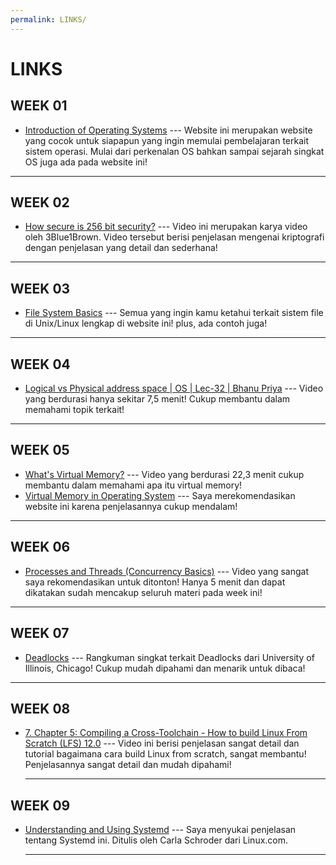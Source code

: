 ```yaml
---
permalink: LINKS/
---
```

# LINKS
## WEEK 01
* [Introduction of Operating Systems](https://www.geeksforgeeks.org/introduction-of-operating-system-set-1/) ---
  Website ini merupakan website yang cocok untuk siapapun yang ingin memulai pembelajaran terkait sistem operasi. Mulai dari perkenalan OS bahkan sampai sejarah singkat OS juga ada pada website ini!
<hr>

## WEEK 02
* [How secure is 256 bit security?](https://www.youtube.com/watch?v=S9JGmA5_unY) ---
  Video ini merupakan karya video oleh 3Blue1Brown. Video tersebut berisi penjelasan mengenai kriptografi dengan penjelasan yang detail dan sederhana!
<hr>

## WEEK 03
* [File System Basics](https://www.tutorialspoint.com/unix/unix-file-system.htm) ---
  Semua yang ingin kamu ketahui terkait sistem file di Unix/Linux lengkap di website ini! plus, ada contoh juga!
<hr>

## WEEK 04
* [Logical vs Physical address space | OS | Lec-32 | Bhanu Priya](https://www.youtube.com/watch?v=dDs53dBjErA) ---
  Video yang berdurasi hanya sekitar 7,5 menit! Cukup membantu dalam memahami topik terkait!
<hr>

## WEEK 05
* [What's Virtual Memory?](https://www.youtube.com/watch?v=5lFnKYCZT5o) ---
  Video yang berdurasi 22,3 menit cukup membantu dalam memahami apa itu virtual memory!
* [Virtual Memory in Operating System](https://www.geeksforgeeks.org/virtual-memory-in-operating-system/) ---
  Saya merekomendasikan website ini karena penjelasannya cukup mendalam!
<hr>

## WEEK 06
* [Processes and Threads (Concurrency Basics)](https://www.youtube.com/watch?v=Wv7mzX8w3jI) ---
  Video yang sangat saya rekomendasikan untuk ditonton! Hanya 5 menit dan dapat dikatakan sudah mencakup seluruh materi pada week ini!
<hr>

## WEEK 07
* [Deadlocks](https://www.cs.uic.edu/~jbell/CourseNotes/OperatingSystems/7_Deadlocks.html) ---
  Rangkuman singkat terkait Deadlocks dari University of Illinois, Chicago! Cukup mudah dipahami dan menarik untuk dibaca!
<hr>

## WEEK 08
* [7. Chapter 5: Compiling a Cross-Toolchain - How to build Linux From Scratch (LFS) 12.0](https://www.youtube.com/watch?v=uggsnHSELos&list=PLyc5xVO2uDsA5QPbtj_eYU8J0qrvU6315&index=7) ---
  Video ini berisi penjelasan sangat detail dan tutorial bagaimana cara build Linux from scratch, sangat membantu! Penjelasannya sangat detail dan mudah dipahami!
  <hr>

## WEEK 09
* [Understanding and Using Systemd](https://www.linux.com/training-tutorials/understanding-and-using-systemd/) ---
  Saya menyukai penjelasan tentang Systemd ini. Ditulis oleh Carla Schroder dari Linux.com.
  <hr>
